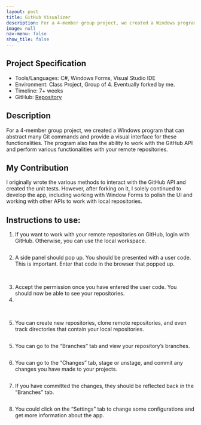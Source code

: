 ```yaml
---
layout: post
title: GitHub Visualizer
description: For a 4-member group project, we created a Windows program that can abstract many Git commands and provide a visual interface for these functionalities.
image: null
nav-menu: false
show_tile: false
---
```


## Project Specification
<ul>
  <li>Tools/Languages: C#, Windows Forms, Visual Studio IDE</li>
  <li>Environment: Class Project, Group of 4. Eventually forked by me.</li>
  <li>Timeline: 7+ weeks</li>
  <li>GitHub: <a href="https://github.com/namdo1225/visualizer-github">Repository</a></li>
</ul>

## Description

For a 4-member group project, we created a Windows program that can abstract many Git commands and provide a visual interface for these functionalities. The program also has the ability to work with the GitHub API and perform various functionalities with your remote repositories.

## My Contribution

I originally wrote the various methods to interact with the GitHub API and created the unit tests. However, after forking on it, I solely continued to develop the app, including working with Window Forms to polish the UI and working with other APIs to work with local repositories.

## Instructions to use:

1) If you want to work with your remote repositories on GitHub, login with GitHub. Otherwise, you can use the local workspace.

<img src="{% link images/projects_media/20231230_visualizer-github/00_setup.png %}" alt="" data-position="center center" />

2) A side panel should pop up. You should be presented with a user code. This is important. Enter that code in the browser that popped up.

<img src="{% link images/projects_media/20231230_visualizer-github/01_code.png %}" alt="" data-position="center center" />
<img src="{% link images/projects_media/20231230_visualizer-github/02_code.png %}" alt="" data-position="center center" />

3) Accept the permission once you have entered the user code. You should now be able to see your repositories.
4) 
<img src="{% link images/projects_media/20231230_visualizer-github/03_agree.png %}" alt="" data-position="center center" />
<img src="{% link images/projects_media/20231230_visualizer-github/04_congrats.png %}" alt="" data-position="center center" />

5) You can create new repositories, clone remote repositories, and even track directories that contain your local repositories.

<img src="{% link images/projects_media/20231230_visualizer-github/05_repo.png %}" alt="" data-position="center center" />

5) You can go to the “Branches” tab and view your repository’s branches.

<img src="{% link images/projects_media/20231230_visualizer-github/06_branch.png %}" alt="" data-position="center center" />

6) You can go to the “Changes” tab, stage or unstage, and commit any changes you have made to your projects.

<img src="{% link images/projects_media/20231230_visualizer-github/07_changes.png %}" alt="" data-position="center center" />

7) If you have committed the changes, they should be reflected back in the “Branches” tab.

<img src="{% link images/projects_media/20231230_visualizer-github/08_committed.png %}" alt="" data-position="center center" />

8) You could click on the “Settings” tab to change some configurations and get more information about the app.

<img src="{% link images/projects_media/20231230_visualizer-github/09_settings.png %}" alt="" data-position="center center" />
